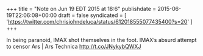 +++
title = "Note on Jun 19 EDT 2015 at 18:6"
publishdate = 2015-06-19T22:06:08+00:00
draft = false
syndicated = [ 'https://twitter.com/chrisjohndeluca/status/612018555077435400?s=20' ]
+++

In being paranoid, IMAX shot themselves in the foot. IMAX’s absurd attempt to censor Ars | Ars Technica http://t.co/JNykybQWXJ
